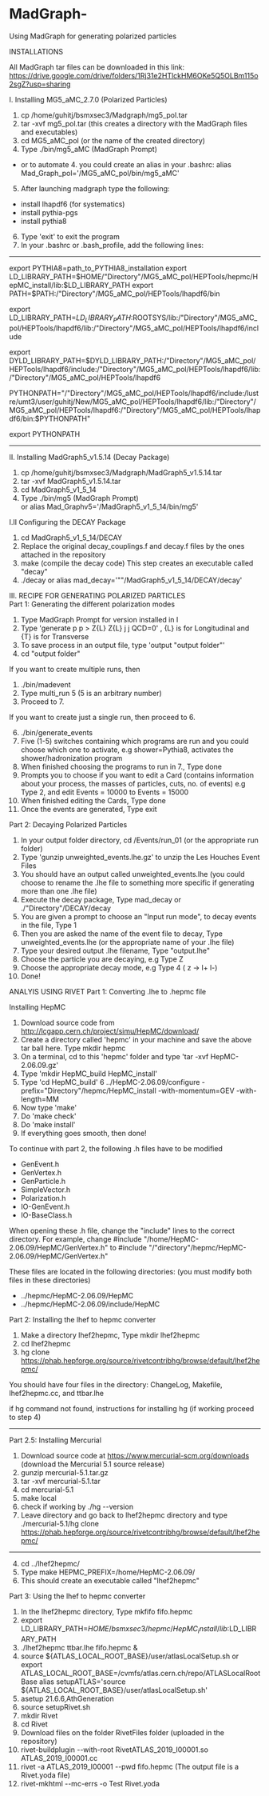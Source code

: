 # MadGraph-
Using MadGraph for generating polarized particles 

INSTALLATIONS 

All MadGraph tar files can be downloaded in this link: https://drive.google.com/drive/folders/1Rj31e2HTlckHM6OKe5Q5OLBm115o2sgZ?usp=sharing

I. Installing MG5_aMC_2.7.0 (Polarized Particles) 
1. cp /home/guhitj/bsmxsec3/Madgraph/mg5_pol.tar
2. tar -xvf mg5_pol.tar (this creates a directory with the MadGraph files and executables) 
3. cd MG5_aMC_pol (or the name of the created directory) 
4. Type ./bin/mg5_aMC (MadGraph Prompt) 
* or to automate 4. you could create an alias in your .bashrc: 
alias Mad_Graph_pol='<Directory>/MG5_aMC_pol/bin/mg5_aMC'
5. After launching madgraph type the following: 
  - install lhapdf6 (for systematics) 
  - install pythia-pgs 
  - install pythia8 
6. Type 'exit' to exit the program   
7. In your .bashrc or .bash_profile, add the following lines: 
  
------------------------------------------------------------------------------------------------------------------------------
export PYTHIA8=path_to_PYTHIA8_installation
export LD_LIBRARY_PATH=$HOME/"Directory"/MG5_aMC_pol/HEPTools/hepmc/HepMC_install/lib:$LD_LIBRARY_PATH
export PATH=$PATH:/"Directory"/MG5_aMC_pol/HEPTools/lhapdf6/bin

export LD_LIBRARY_PATH=$LD_LIBRARY_PATH:$ROOTSYS/lib:/"Directory"/MG5_aMC_pol/HEPTools/lhapdf6/lib:/"Directory"/MG5_aMC_pol/HEPTools/lhapdf6/include

export DYLD_LIBRARY_PATH=$DYLD_LIBRARY_PATH:/"Directory"/MG5_aMC_pol/HEPTools/lhapdf6/include:/"Directory"/MG5_aMC_pol/HEPTools/lhapdf6/lib:/"Directory"/MG5_aMC_pol/HEPTools/lhapdf6

PYTHONPATH="/"Directory"/MG5_aMC_pol/HEPTools/lhapdf6/include:/lustre/umt3/user/guhitj/New/MG5_aMC_pol/HEPTools/lhapdf6/lib:/"Directory"/MG5_aMC_pol/HEPTools/lhapdf6:/"Directory"/MG5_aMC_pol/HEPTools/lhapdf6/bin:$PYTHONPATH"

export PYTHONPATH  

------------------------------------------------------------------------------------------------------------------------------

II. Installing MadGraph5_v1.5.14 (Decay Package) 
1. cp /home/guhitj/bsmxsec3/Madgraph/MadGraph5_v1.5.14.tar
2. tar -xvf MadGraph5_v1.5.14.tar
3. cd MadGraph5_v1_5_14
4. Type ./bin/mg5 (MadGraph Prompt)  
or alias Mad_Graphv5='<Directory>/MadGraph5_v1_5_14/bin/mg5'
  
I.II Configuring the DECAY Package 
1. cd  MadGraph5_v1_5_14/DECAY
2. Replace the original decay_couplings.f and decay.f files by the ones attached in the repository 
3. make (compile the decay code) 
This step creates an executable called "decay" 
4. ./decay 
or alias mad_decay='"<Directory>"/MadGraph5_v1_5_14/DECAY/decay'

III. 
RECIPE FOR GENERATING POLARIZED PARTICLES  
Part 1: Generating the different polarization modes 
1. Type MadGraph Prompt for version installed in I 
2. Type 'generate p p > Z{L} Z{L} j j QCD=0' , {L} is for Longitudinal and {T} is for Transverse 
3. To save process in an output file, type 'output "output folder"' 
4. cd "output folder"
  
If you want to create multiple runs, then 
  1. ./bin/madevent 
  2. Type multi_run 5 (5 is an arbitrary number) 
  3. Proceed to 7. 
  
If you want to create just a single run, then proceed to 6.

6. ./bin/generate_events
7. Five (1-5) switches containing which programs are run and you could choose which one to activate, 
 e.g shower=Pythia8, activates the shower/hadronization program 
8. When finished choosing the programs to run in 7., Type done 
9. Prompts you to choose if you want to edit a Card (contains information about your process, the masses of particles, cuts, no. of events) 
  e.g Type 2, and edit Events = 10000 to Events = 15000
10. When finished editing the Cards, Type done 
11. Once the events are generated, Type exit 
  
Part 2: Decaying Polarized Particles 
1. In your output folder directory, cd /Events/run_01 (or the appropriate run folder) 
2. Type 'gunzip unweighted_events.lhe.gz' to unzip the Les Houches Event Files 
3. You should have an output called unweighted_events.lhe
(you could choose to rename the .lhe file to something more specific if generating more than one .lhe file)
4. Execute the decay package, Type mad_decay or ./"Directory"/DECAY/decay
5. You are given a prompt to choose an "Input run mode", to decay events in the file, Type 1
6. Then you are asked the name of the event file to decay, Type unweighted_events.lhe (or the appropriate name of your .lhe file) 
7. Type your desired output .lhe filename, Type "output.lhe"
8. Choose the particle you are decaying, e.g Type Z 
9. Choose the appropriate decay mode, e.g Type 4 ( z -> l+ l-)
10. Done! 

ANALYIS USING RIVET 
Part 1: Converting .lhe to .hepmc file

Installing HepMC 
1. Download source code from http://lcgapp.cern.ch/project/simu/HepMC/download/
2. Create a directory called 'hepmc' in your machine and save the above tar ball here. Type mkdir hepmc 
3. On a terminal, cd to this 'hepmc' folder and type 'tar -xvf HepMC-2.06.09.gz'
4. Type 'mkdir HepMC_build HepMC_install'
5. Type 'cd HepMC_build'
6 ../HepMC-2.06.09/configure -prefix="Directory"/hepmc/HepMC_install -with-momentum=GEV -with-length=MM
7. Now type 'make'
8. Do 'make check'
9. Do 'make install'
10. If everything goes smooth, then done!
  
  To continue with part 2, the following .h files have to be modified 
  - GenEvent.h
  - GenVertex.h
  - GenParticle.h
  - SimpleVector.h
  - Polarization.h
  - IO-GenEvent.h
  - IO-BaseClass.h
  
  When opening these .h file, change the "include" lines to the correct directory. For example, 
  change
  #include "/home/HepMC-2.06.09/HepMC/GenVertex.h" 
  to 
  #include "/"directory"/hepmc/HepMC-2.06.09/HepMC/GenVertex.h"

  These files are located in the following directories: (you must modify both files in these directories) 
  - ../hepmc/HepMC-2.06.09/HepMC 
  - ../hepmc/HepMC-2.06.09/include/HepMC

Part 2: Installing the lhef to hepmc converter  
1. Make a directory lhef2hepmc, Type mkdir lhef2hepmc
2. cd lhef2hepmc 
3. hg clone https://phab.hepforge.org/source/rivetcontribhg/browse/default/lhef2hepmc/

You should have four files in the directory: ChangeLog, Makefile, lhef2hepmc.cc, and ttbar.lhe

if hg command not found, instructions for installing hg (if working proceed to step 4)

------------------------------------------------------------------------------------------------------------------------------
  Part 2.5: Installing Mercurial 
  1. Download source code at https://www.mercurial-scm.org/downloads (download the Mercurial 5.1 source release) 
  2. gunzip mercurial-5.1.tar.gz
  3. tar -xvf mercurial-5.1.tar
  4. cd mercurial-5.1
  5. make local 
  6. check if working by ./hg --version 
  7. Leave directory and go back to lhef2hepmc directory and type ./mercurial-5.1/hg clone https://phab.hepforge.org/source/rivetcontribhg/browse/default/lhef2hepmc/
------------------------------------------------------------------------------------------------------------------------------ 

4. cd ../lhef2hepmc/ 
5. Type make HEPMC_PREFIX=/home/HepMC-2.06.09/
6. This should create an executable called "lhef2hepmc"

Part 3: Using the lhef to hepmc converter 
1. In the lhef2hepmc directory, Type mkfifo fifo.hepmc 
2. export LD_LIBRARY_PATH=$HOME/bsmxsec3/hepmc/HepMC_install/lib:$LD_LIBRARY_PATH
3. ./lhef2hepmc ttbar.lhe fifo.hepmc &
4. source ${ATLAS_LOCAL_ROOT_BASE}/user/atlasLocalSetup.sh
or 
export ATLAS_LOCAL_ROOT_BASE=/cvmfs/atlas.cern.ch/repo/ATLASLocalRootBase
alias setupATLAS='source ${ATLAS_LOCAL_ROOT_BASE}/user/atlasLocalSetup.sh'
5. asetup 21.6.6,AthGeneration
6. source setupRivet.sh
7. mkdir Rivet
8. cd Rivet 
9. Download files on the folder RivetFiles folder (uploaded in the repository) 
10. rivet-buildplugin --with-root RivetATLAS_2019_I00001.so  ATLAS_2019_I00001.cc
11. rivet -a ATLAS_2019_I00001 --pwd fifo.hepmc (The output file is a Rivet.yoda file) 
12. rivet-mkhtml --mc-errs -o Test Rivet.yoda
 

